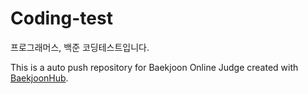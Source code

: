 # Coding-test
프로그래머스, 백준 코딩테스트입니다.

This is a auto push repository for Baekjoon Online Judge created with [BaekjoonHub](https://github.com/BaekjoonHub/BaekjoonHub).
